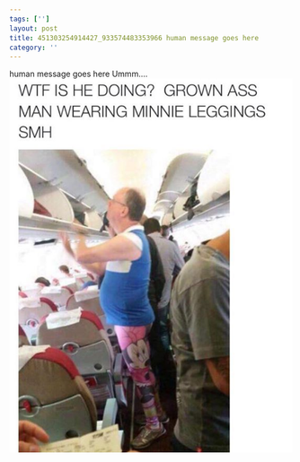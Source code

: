```yaml
---
tags: ['']
layout: post
title: 451303254914427_933574483353966 human message goes here
category: ''
---
```

human message goes here
Ummm....
![451303254914427_933574483353966](/uploads/2015-4-2-451303254914427_933574483353966-human-message-goes-here.jpg)
